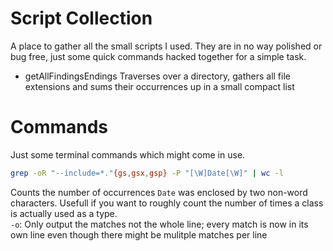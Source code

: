 # Script Collection
A place to gather all the small scripts I used. 
They are in no way polished or bug free, just some quick commands hacked together for a simple task.

- getAllFindingsEndings
Traverses over a directory, gathers all file extensions and sums their occurrences up in a small compact list

# Commands
Just some terminal commands which might come in use.

```sh
grep -oR "--include=*."{gs,gsx,gsp} -P "[\W]Date[\W]" | wc -l
```
Counts the number of occurrences `Date` was enclosed by two non-word characters. Usefull if you want to roughly 
count the number of times a class is actually used as a type.  
`-o`: Only output the matches not the whole line; every match is now in its own line even though there might be mulitple matches per line

